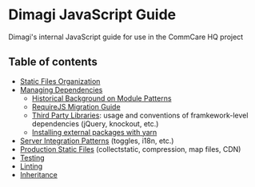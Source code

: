# Dimagi JavaScript Guide

Dimagi's internal JavaScript guide for use in the CommCare HQ project


## Table of contents

- [Static Files Organization](./code-organization.md)
- [Managing Dependencies](./dependencies.md)
   - [Historical Background on Module Patterns](./module-history.md)
   - [RequireJS Migration Guide](./migrating.md)
   - [Third Party Libraries](./libraries.md): usage and conventions of framkework-level dependencies (jQuery, knockout, etc.)
   - [Installing external packages with yarn](./external-packages.md)
- [Server Integration Patterns](./integration-patterns.md) (toggles, i18n, etc.)
- [Production Static Files](./static-files.md) (collectstatic, compression, map files, CDN)
- [Testing](./testing.md)
- [Linting](./linting.md)
- [Inheritance](./inheritance.md)

